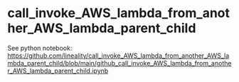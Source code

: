 # call_invoke_AWS_lambda_from_another_AWS_lambda_parent_child

See python notebook:
https://github.com/lineality/call_invoke_AWS_lambda_from_another_AWS_lambda_parent_child/blob/main/github_call_invoke_AWS_lambda_from_another_AWS_lambda_parent_child.ipynb
